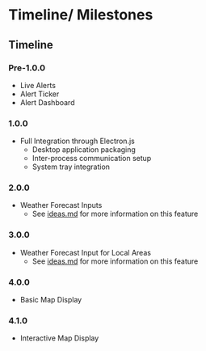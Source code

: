 # Timeline/ Milestones

## Timeline

### Pre-1.0.0

- Live Alerts
- Alert Ticker
- Alert Dashboard

### 1.0.0

- Full Integration through Electron.js
  - Desktop application packaging
  - Inter-process communication setup
  - System tray integration
### 2.0.0

- Weather Forecast Inputs
  - See [ideas.md](ideas.md) for more information on this feature

### 3.0.0

- Weather Forecast Input for Local Areas
  - See [ideas.md](ideas.md) for more information on this feature

### 4.0.0

- Basic Map Display

### 4.1.0

- Interactive Map Display
